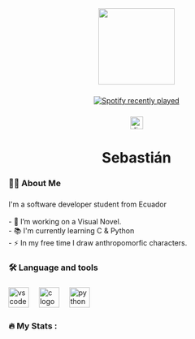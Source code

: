 <div align="center">
  <img height="150" src="https://cdn.britannica.com/31/148331-159-63BF76DC/stars-Ursa-Major-Big-Dipper.jpg"  />
</div>

###

<div align="center">
  <a href="https://open.spotify.com/user/Dip2000">
    <img src="https://spotify-recently-played-readme.vercel.app/api?user=kuqyk2zwn0sfklc20ekhaf55d&count=5" alt="Spotify recently played"  />
  </a>
</div>

###

<div align="center">
  <img src="https://img.shields.io/static/v1?message=Discord&logo=discord&label=&color=7289DA&logoColor=white&labelColor=&style=for-the-badge" height="25" alt="discord logo"  />
</div>

###

<h1 align="center">Sebastián</h1>

###

<h3 align="left">👩‍💻  About Me</h3>

###

<p align="left">I'm a software developer student from Ecuador<br><br>- 🔭 I’m working on a Visual Novel.<br>- 📚 I'm currently learning C & Python<br>- ⚡ In my free time I draw anthropomorfic characters.</p>

###

<h3 align="left">🛠 Language and tools</h3>

###

<div align="left">
  <img src="https://cdn.jsdelivr.net/gh/devicons/devicon/icons/vscode/vscode-original.svg" height="40" alt="vscode logo"  />
  <img width="12" />
  <img src="https://cdn.jsdelivr.net/gh/devicons/devicon/icons/c/c-original.svg" height="40" alt="c logo"  />
  <img width="12" />
  <img src="https://cdn.jsdelivr.net/gh/devicons/devicon/icons/python/python-original.svg" height="40" alt="python logo"  />
</div>

###

<h3 align="left">🔥   My Stats :</h3>

###

